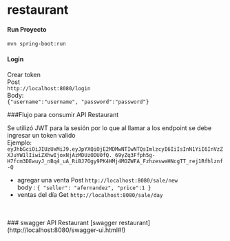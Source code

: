 # restaurant

#### Run Proyecto
`mvn spring-boot:run`

#### Login 
Crear token <br> Post  <br> `http://localhost:8080/login`  <br> Body:  
`{"username":"username",
"password":"password"}`

###Flujo para consumir API Restaurant

Se utilizó JWT para la sesión por lo que al llamar a los endpoint se debe ingresar un token valido
<br> Ejemplo: 
`eyJhbGciOiJIUzUxMiJ9.eyJpYXQiOjE2MDMwNTIwNTQsImlzcyI6IiIsInN1YiI6InVzZXJuYW1lIiwiZXhwIjoxNjAzMDUzODU0fQ._69yZq3Ffph5g-H7fcm3DEwuyJ_nBq4_uA_RiBJ7Ogy9PK4HMj4MOZWFA_FzhzesweHNcgTT_rej1Rfhlznf-Q`
<br>

- agregar una venta Post
`http://localhost:8080/sale/new`  <br>
body :
`{
    "seller": "afernandez",
    "price":1
}` <br>
- ventas del día Get `http://localhost:8080/sale/day`
 <br>
 <br>
 ### swagger API Restaurant 
[swagger restaurant](http://localhost:8080/swagger-ui.html#!)
